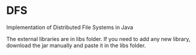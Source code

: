 # DFS
Implementation of Distributed File Systems in Java

The external libraries are in libs folder. If you need to add any new library, download the jar manually and paste it in the libs folder.